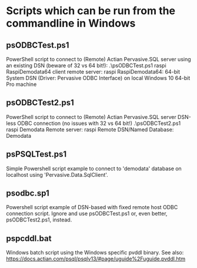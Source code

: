 # Scripts which can be run from the commandline in Windows

## psODBCTest.ps1
PowerShell script to connect to (Remote) Actian Pervasive.SQL server
using an existing DSN (beware of 32 vs 64 bit!):
 .\psODBCTest.ps1 raspi RaspiDemodata64 client
 remote server: raspi
 RaspiDemodata64: 64-bit System DSN (Driver: Pervasive ODBC Interface) on local Windows 10 64-bit Pro machine

## psODBCTest2.ps1
PowerShell script to connect to (Remote) Actian Pervasive.SQL server
DSN-less ODBC connection (no issues with 32 vs 64 bit!)
 .\psODBCTest2.ps1 raspi Demodata
 Remote server: raspi
 Remote DSN/Named Database: Demodata

## psPSQLTest.ps1
Simple Powershell script example to connect to 'demodata' database on localhost using 'Pervasive.Data.SqlClient'.


## psodbc.sp1
Powershell script example of DSN-based with fixed remote host ODBC connection script. Ignore and use psODBCTest.ps1 or, even better, psODBCTest2.ps1, instead.

## pspcddl.bat
Windows batch script using the Windows specific pvddl binary.
See also: https://docs.actian.com/psql/psqlv13/#page/uguide%2Fuguide.pvddl.htm


